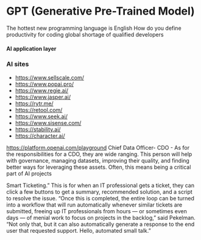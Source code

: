 # GPT (Generative Pre-Trained Model) 
The hottest new programming language is English
How do you define productivity for coding
global shortage of qualified developers

#### AI application layer

### AI sites
  - https://www.sellscale.com/
  - https://www.popai.pro/
  - https://www.regie.ai/
  - https://www.jasper.ai/
  - https://rytr.me/
  - https://retool.com/
  - https://www.seek.ai/
  - https://www.sisense.com/
  - https://stability.ai/
  - https://character.ai/

https://platform.openai.com/playground
Chief Data Officer- CDO - As for the responsibilities for a CDO, they are wide ranging. This person will help with governance, managing datasets, improving their quality, and finding better ways for leveraging these assets. 
Often, this means being a critical part of AI projects

Smart Ticketing.” This is for when an IT professional gets a ticket, they can click a few buttons to get a summary, recommended solution, and a script to resolve the issue. “Once this is completed, the entire loop can be turned into a workflow that will run automatically whenever similar tickets are submitted, freeing up IT professionals from hours — or sometimes even days — of menial work to focus on projects in the backlog,” said Pekelman. 
“Not only that, but it can also automatically generate a response to the end user that requested support. Hello, automated small talk.”
